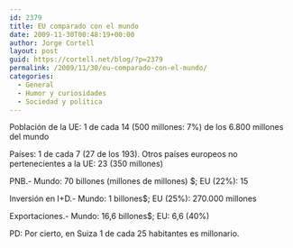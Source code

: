 ```yaml
---
id: 2379
title: EU comparado con el mundo
date: 2009-11-30T00:48:19+00:00
author: Jorge Cortell
layout: post
guid: https://cortell.net/blog/?p=2379
permalink: /2009/11/30/eu-comparado-con-el-mundo/
categories:
  - General
  - Humor y curiosidades
  - Sociedad y polí­tica
---
```

Población de la UE: 1 de cada 14 (500 millones: 7%) de los 6.800 millones del mundo
  
Países: 1 de cada 7 (27 de los 193). Otros países europeos no pertenecientes a la UE: 23 (350 millones)
  
PNB.- Mundo: 70 billones (millones de millones) $; EU (22%): 15
  
Inversión en I+D.- Mundo: 1 billones$; EU (25%): 270.000 millones
  
Exportaciones.- Mundo: 16,6 billones$; EU: 6,6 (40%)
  
PD: Por cierto, en Suiza 1 de cada 25 habitantes es millonario.